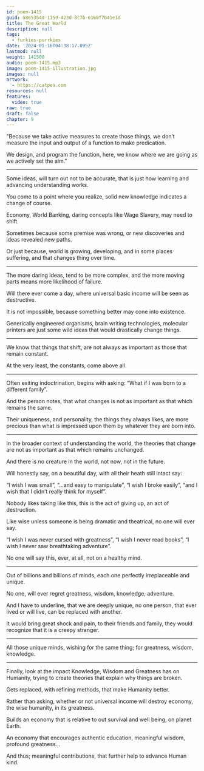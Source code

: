 ```yaml
---
id: poem-1415
guid: 5865354d-1159-423d-8c7b-6160f7b41e1d
title: The Great World
description: null
tags:
  - furkies-purrkies
date: '2024-01-16T04:38:17.095Z'
lastmod: null
weight: 141500
audio: poem-1415.mp3
image: poem-1415-illustration.jpg
images: null
artwork:
  - https://catpea.com
resources: null
features:
  video: true
raw: true
draft: false
chapter: 9
---
```


"Because we take active measures to create those things,
we don’t measure the input and output of a function to make predication.

We design, and program the function,
here, we know where we are going as we actively set the aim."

---

Some ideas, will turn out not to be accurate,
that is just how learning and advancing understanding works.

You come to a point where you realize,
solid new knowledge indicates a change of course.

Economy, World Banking, daring concepts like Wage Slavery,
may need to shift.

Sometimes because some premise was wrong,
or new discoveries and ideas revealed new paths.

Or just because, world is growing, developing,
and in some places suffering, and that changes thing over time.

---

The more daring ideas, tend to be more complex,
and the more moving parts means more likelihood of failure.

Will there ever come a day,
where universal basic income will be seen as destructive.

It is not impossible,
because something better may cone into existence.

Generically engineered organisms, brain writing technologies,
molecular printers are just some wild ideas that would drastically change things.

---

We know that things that shift,
are not always as important as those that remain constant.

At the very least, the constants,
come above all.

---

Often exiting indoctrination,
begins with asking: “What if I was born to a different family”.

And the person notes,
that what changes is not as important as that which remains the same.

Their uniqueness, and personality, the things they always likes,
are more precious than what is impressed upon them by whatever they are born into.

---

In the broader context of understanding the world,
the theories that change are not as important as that which remains unchanged.

And there is no creature in the world,
not now, not in the future.

Will honestly say, on a beautiful day,
with all their heath still intact say:

“I wish I was small”, “...and easy to manipulate”,
“I wish I broke easily”, “and I wish that I didn’t really think for myself”.

Nobody likes taking like this, this is the act of giving up,
an act of destruction.

Like wise unless someone is being dramatic and theatrical,
no one will ever say.

“I wish I was never cursed with greatness”,
“I wish I never read books”, “I wish I never saw breathtaking adventure”.

No one will say this,
ever, at all, not on a healthy mind.

---

Out of billions and billions of minds,
each one perfectly irreplaceable and unique.

No one,
will ever regret greatness, wisdom, knowledge, adventure.

And I have to underline, that we are deeply unique,
no one person, that ever lived or will live, can be replaced with another.

It would bring great shock and pain,
to their friends and family, they would recognize that it is a creepy stranger.

---

All those unique minds,
wishing for the same thing; for greatness, wisdom, knowledge.

---

Finally, look at the impact Knowledge, Wisdom and Greatness has on Humanity,
trying to create theories that explain why things are broken.

Gets replaced, with refining methods,
that make Humanity better.

Rather than asking, whether or not universal income will destroy economy,
the wise humanity, in its greatness.

Builds an economy that is relative to out survival and well being,
on planet Earth.

An economy that encourages authentic education,
meaningful wisdom, profound greatness…

And thus; meaningful contributions,
that further help to advance Human kind.
